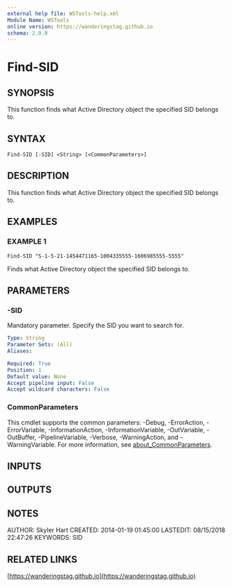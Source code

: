 ```yaml
---
external help file: WSTools-help.xml
Module Name: WSTools
online version: https://wanderingstag.github.io
schema: 2.0.0
---
```


# Find-SID

## SYNOPSIS
This function finds what Active Directory object the specified SID belongs to.

## SYNTAX

```
Find-SID [-SID] <String> [<CommonParameters>]
```

## DESCRIPTION
This function finds what Active Directory object the specified SID belongs to.

## EXAMPLES

### EXAMPLE 1
```
Find-SID "S-1-5-21-1454471165-1004335555-1606985555-5555"
```

Finds what Active Directory object the specified SID belongs to.

## PARAMETERS

### -SID
Mandatory parameter.
Specify the SID you want to search for.

```yaml
Type: String
Parameter Sets: (All)
Aliases:

Required: True
Position: 1
Default value: None
Accept pipeline input: False
Accept wildcard characters: False
```

### CommonParameters
This cmdlet supports the common parameters: -Debug, -ErrorAction, -ErrorVariable, -InformationAction, -InformationVariable, -OutVariable, -OutBuffer, -PipelineVariable, -Verbose, -WarningAction, and -WarningVariable. For more information, see [about_CommonParameters](http://go.microsoft.com/fwlink/?LinkID=113216).

## INPUTS

## OUTPUTS

## NOTES
AUTHOR: Skyler Hart
CREATED: 2014-01-19 01:45:00
LASTEDIT: 08/15/2018 22:47:26
KEYWORDS: SID

## RELATED LINKS

[https://wanderingstag.github.io](https://wanderingstag.github.io)

